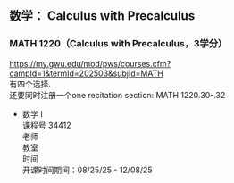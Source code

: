 ## 数学： Calculus with Precalculus
### MATH 1220（Calculus with Precalculus，3学分）  
https://my.gwu.edu/mod/pws/courses.cfm?campId=1&termId=202503&subjId=MATH  
有四个选择.  
还要同时注册一个one recitation section: MATH 1220.30-.32   

- 数学 I  
课程号 34412    
老师    
教室    
时间     
开课时间期间：08/25/25 - 12/08/25  

